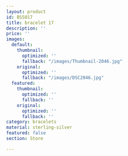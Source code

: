 ```yaml
---
layout: product
id: BSS017
title: bracelet 17
description: ''
price: ''
images:
  default:
    thumbnail:
      optimized: ''
      fallback: "/images/Thumbnail-2046.jpg"
    original:
      optimized: ''
      fallback: "/images/DSC2046.jpg"
  featured:
    thumbnail:
      optimized: ''
      fallback: ''
    original:
      optimized: ''
      fallback: ''
category: bracelets
material: sterling-silver
featured: false
section: Store

---
```


